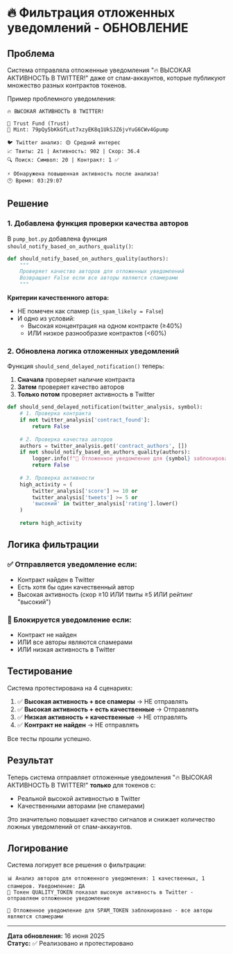 # 🔥 Фильтрация отложенных уведомлений - ОБНОВЛЕНИЕ

## Проблема
Система отправляла отложенные уведомления "🔥 ВЫСОКАЯ АКТИВНОСТЬ В TWITTER!" даже от спам-аккаунтов, которые публикуют множество разных контрактов токенов.

Пример проблемного уведомления:
```
🔥 ВЫСОКАЯ АКТИВНОСТЬ В TWITTER!

💎 Trust Fund (Trust)
📍 Mint: 79pQy5bKkGfLut7xzyEK8q1UkSJZ6jvYuG6CWv4Gpump

🐦 Twitter анализ: 🟡 Средний интерес
📈 Твиты: 21 | Активность: 902 | Скор: 36.4
🔍 Поиск: Символ: 20 | Контракт: 1 ✅

⚡️ Обнаружена повышенная активность после анализа!
🕐 Время: 03:29:07
```

## Решение

### 1. Добавлена функция проверки качества авторов
В `pump_bot.py` добавлена функция `should_notify_based_on_authors_quality()`:

```python
def should_notify_based_on_authors_quality(authors):
    """
    Проверяет качество авторов для отложенных уведомлений
    Возвращает False если все авторы являются спамерами
    """
```

**Критерии качественного автора:**
- НЕ помечен как спамер (`is_spam_likely = False`)
- И одно из условий:
  - Высокая концентрация на одном контракте (≥40%)
  - ИЛИ низкое разнообразие контрактов (<60%)

### 2. Обновлена логика отложенных уведомлений
Функция `should_send_delayed_notification()` теперь:

1. **Сначала** проверяет наличие контракта
2. **Затем** проверяет качество авторов
3. **Только потом** проверяет активность в Twitter

```python
def should_send_delayed_notification(twitter_analysis, symbol):
    # 1. Проверка контракта
    if not twitter_analysis['contract_found']:
        return False
    
    # 2. Проверка качества авторов
    authors = twitter_analysis.get('contract_authors', [])
    if not should_notify_based_on_authors_quality(authors):
        logger.info(f"🚫 Отложенное уведомление для {symbol} заблокировано - все авторы являются спамерами")
        return False
        
    # 3. Проверка активности
    high_activity = (
        twitter_analysis['score'] >= 10 or
        twitter_analysis['tweets'] >= 5 or
        'высокий' in twitter_analysis['rating'].lower()
    )
    
    return high_activity
```

## Логика фильтрации

### ✅ Отправляется уведомление если:
- Контракт найден в Twitter
- Есть хотя бы один качественный автор
- Высокая активность (скор ≥10 ИЛИ твиты ≥5 ИЛИ рейтинг "высокий")

### 🚫 Блокируется уведомление если:
- Контракт не найден
- ИЛИ все авторы являются спамерами
- ИЛИ низкая активность в Twitter

## Тестирование

Система протестирована на 4 сценариях:

1. ✅ **Высокая активность + все спамеры** → НЕ отправлять
2. ✅ **Высокая активность + есть качественные** → Отправлять  
3. ✅ **Низкая активность + качественные** → НЕ отправлять
4. ✅ **Контракт не найден** → НЕ отправлять

Все тесты прошли успешно.

## Результат

Теперь система отправляет отложенные уведомления "🔥 ВЫСОКАЯ АКТИВНОСТЬ В TWITTER!" **только** для токенов с:
- Реальной высокой активностью в Twitter
- Качественными авторами (не спамерами)

Это значительно повышает качество сигналов и снижает количество ложных уведомлений от спам-аккаунтов.

## Логирование

Система логирует все решения о фильтрации:

```
📊 Анализ авторов для отложенного уведомления: 1 качественных, 1 спамеров. Уведомление: ДА
📢 Токен QUALITY_TOKEN показал высокую активность в Twitter - отправляем отложенное уведомление

🚫 Отложенное уведомление для SPAM_TOKEN заблокировано - все авторы являются спамерами
```

---
**Дата обновления:** 16 июня 2025  
**Статус:** ✅ Реализовано и протестировано 